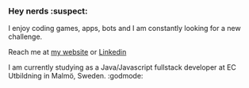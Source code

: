 ### Hey nerds :suspect:
I enjoy coding games, apps, bots and I am constantly looking for a new challenge.  
<!-- My first programming language of choice is Java as that is what I have most experience with.  
Occasionally I code in JavaScript and C# and even try out C/C++.  -->
  
Reach me at [my website](http://www.pilzhere.net/) or [Linkedin](https://www.linkedin.com/in/christianpilzhere/)
  
I am currently studying as a Java/Javascript fullstack developer at EC Utbildning in Malmö, Sweden. :godmode:

<!--
**PilzHere/PilzHere** is a ✨ _special_ ✨ repository because its `README.md` (this file) appears on your GitHub profile.

Here are some ideas to get you started:

- 🔭 I’m currently working on ...
- 🌱 I’m currently learning ...
- 👯 I’m looking to collaborate on ...
- 🤔 I’m looking for help with ...
- 💬 Ask me about ...
- 📫 How to reach me: ...
- 😄 Pronouns: ...
- ⚡ Fun fact: ...
-->
